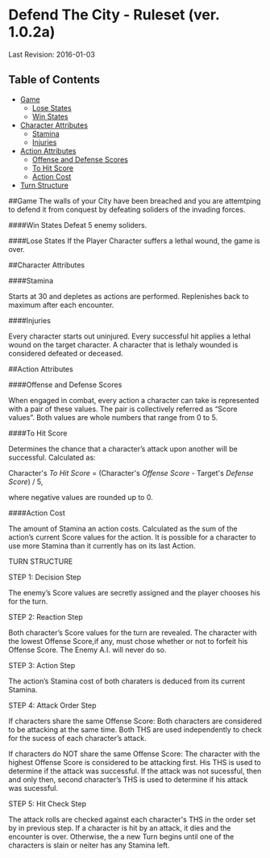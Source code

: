 # Defend The City - Ruleset (ver. 1.0.2a)
Last Revision: 2016-01-03

## Table of Contents
- [Game](#game)
    - [Lose States](#lose-states)
    - [Win States](#win-states)
- [Character Attributes](#character-attributes)
  - [Stamina](#stamina)
  - [Injuries](#injuries)
- [Action Attributes](#action-attributes)
  - [Offense and Defense Scores](#offense-and-defense-scores)
  - [To Hit Score](#to-hit-score)
  - [Action Cost](#action-cost)
- [Turn Structure](#turn-structure)
 

##Game
The walls of your City have been breached and you are attemtping to defend it from conquest by defeating soliders of the invading forces.

####Win States
Defeat 5 enemy soliders.

####Lose States
If the Player Character suffers a lethal wound, the game is over.

##Character Attributes

####Stamina

Starts at 30 and depletes as actions are performed. Replenishes back to maximum after each encounter. 

####Injuries

Every character starts out uninjured. 
Every successful hit applies a lethal wound on the target character.
A character that is lethaly wounded is considered defeated or deceased.

##Action Attributes

####Offense and Defense Scores

When engaged in combat, every action a character can take is represented with a pair of these values. 
The pair is collectively referred as “Score values”. 
Both values are whole numbers that range from 0 to 5.

####To Hit Score

Determines the chance that a character’s attack upon another will be successful. Calculated as: 

Character's *To Hit Score* = (Character's *Offense Score* - Target's *Defense Score*) / 5,

where negative values are rounded up to 0.

####Action Cost

The amount of Stamina an action costs.
Calculated as the sum of the action’s current Score values for the action.
It is possible for a character to use more Stamina than it currently has on its last Action.


TURN STRUCTURE

STEP 1: Decision Step

The enemy’s Score values are secretly assigned and the player chooses his for the turn.

STEP 2: Reaction Step

Both character’s Score values for the turn are revealed. 
The character with the lowest Offense Score,if any, must chose whether or not to forfeit his Offense Score.
The Enemy A.I. will never do so.

STEP 3: Action Step

The action’s Stamina cost of both charaters is deduced from its current Stamina.

STEP 4: Attack Order Step

If characters share the same Offense Score:
Both characters are considered to be attacking at the same time. 
Both THS are used independently to check for the sucess of each character’s attack.

If characters do NOT share the same Offense Score:
The character with the highest Offense Score is considered to be attacking first. 
His THS is used to determine if the attack was successful. 
If the attack was not sucessful, then and only then, second character’s THS is used to determine if his attack was sucessful. 

STEP 5: Hit Check Step

The attack rolls are checked against each character's THS in the order set by in previous step.
If a character is hit by an attack, it dies and the encounter is over. 
Otherwise, the a new Turn begins until one of the characters is slain or neiter has any Stamina left.

